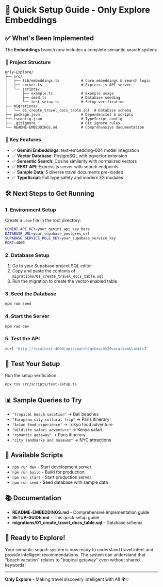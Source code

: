# 🚀 Quick Setup Guide - Only Explore Embeddings

## ✅ What's Been Implemented

The **Embeddings** branch now includes a complete semantic search system:

### 📁 Project Structure
```
Only-Explore/
├── src/
│   ├── lib/embeddings.ts          # Core embeddings & search logic
│   ├── server.ts                  # Express.js API server
│   └── scripts/
│       ├── example.ts             # Example usage
│       ├── seed.ts                # Database seeding
│       └── test-setup.ts          # Setup verification
├── migrations/
│   └── 01_create_travel_docs_table.sql  # Database schema
├── package.json                   # Dependencies & scripts
├── tsconfig.json                  # TypeScript config
├── .gitignore                     # Git ignore rules
└── README-EMBEDDINGS.md           # Comprehensive documentation
```

### 🎯 Key Features
- ✅ **Gemini Embeddings**: text-embedding-004 model integration
- ✅ **Vector Database**: PostgreSQL with pgvector extension
- ✅ **Semantic Search**: Cosine similarity with normalized vectors
- ✅ **REST API**: Express.js server with search endpoints
- ✅ **Sample Data**: 5 diverse travel documents pre-loaded
- ✅ **TypeScript**: Full type safety and modern ES modules

## 🛠️ Next Steps to Get Running

### 1. Environment Setup
Create a `.env` file in the root directory:
```bash
GEMINI_API_KEY=your_gemini_api_key_here
DATABASE_URL=your_supabase_postgres_url
SUPABASE_SERVICE_ROLE_KEY=your_supabase_service_key
PORT=4000
```

### 2. Database Setup
1. Go to your Supabase project SQL editor
2. Copy and paste the contents of `migrations/01_create_travel_docs_table.sql`
3. Run the migration to create the vector-enabled table

### 3. Seed the Database
```bash
npm run seed
```

### 4. Start the Server
```bash
npm run dev
```

### 5. Test the API
```bash
curl "http://localhost:4000/api/search?q=beach%20vacation&limit=3"
```

## 🧪 Test Your Setup

Run the setup verification:
```bash
npx tsx src/scripts/test-setup.ts
```

## 📊 Sample Queries to Try

- `"tropical beach vacation"` → Bali beaches
- `"European city cultural trip"` → Paris itinerary  
- `"Asian food experience"` → Tokyo food adventure
- `"wildlife safari adventure"` → Kenya safari
- `"romantic getaway"` → Paris itinerary
- `"city landmarks and museums"` → NYC attractions

## 🔧 Available Scripts

- `npm run dev` - Start development server
- `npm run build` - Build for production
- `npm run start` - Start production server
- `npm run seed` - Seed database with sample data

## 📚 Documentation

- **README-EMBEDDINGS.md** - Comprehensive implementation guide
- **SETUP-GUIDE.md** - This quick setup guide
- **migrations/01_create_travel_docs_table.sql** - Database schema

## 🎉 Ready to Explore!

Your semantic search system is now ready to understand travel intent and provide intelligent recommendations. The system can understand that "beach vacation" relates to "tropical getaway" even without shared keywords!

---

**Only Explore** - Making travel discovery intelligent with AI! 🌍✨
